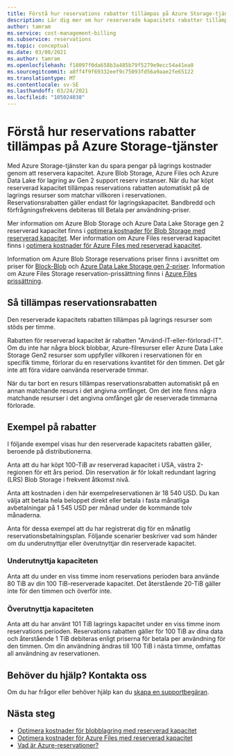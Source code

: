 ```yaml
---
title: Förstå hur reservations rabatter tillämpas på Azure Storage-tjänster | Microsoft Docs
description: Lär dig mer om hur reserverade kapacitets rabatter tillämpas på Azure Blob Storage, Azure Files och Azure Data Lake Storage Gen2 resurser.
author: tamram
ms.service: cost-management-billing
ms.subservice: reservations
ms.topic: conceptual
ms.date: 03/08/2021
ms.author: tamram
ms.openlocfilehash: f18097f0da658b3a485b79f5279e9ecc54a41ea0
ms.sourcegitcommit: a8ff4f9f69332eef9c75093fd56a9aae2fe65122
ms.translationtype: MT
ms.contentlocale: sv-SE
ms.lasthandoff: 03/24/2021
ms.locfileid: "105024038"
---
```

# <a name="understand-how-reservation-discounts-are-applied-to-azure-storage-services"></a>Förstå hur reservations rabatter tillämpas på Azure Storage-tjänster 
Med Azure Storage-tjänster kan du spara pengar på lagrings kostnader genom att reservera kapacitet. Azure Blob Storage, Azure Files och Azure Data Lake för lagring av Gen 2 support reserv instanser. När du har köpt reserverad kapacitet tillämpas reservations rabatten automatiskt på de lagrings resurser som matchar villkoren i reservationen. Reservationsrabatten gäller endast för lagringskapacitet. Bandbredd och förfrågningsfrekvens debiteras till Betala per användning-priser.

Mer information om Azure Blob Storage och Azure Data Lake Storage gen 2 reserverad kapacitet finns i [optimera kostnader för Blob Storage med reserverad kapacitet](../../storage/blobs/storage-blob-reserved-capacity.md). Mer information om Azure Files reserverad kapacitet finns i [optimera kostnader för Azure Files med reserverad kapacitet](../../storage/files/files-reserve-capacity.md).

Information om Azure Blob Storage reservations priser finns i avsnittet om priser för [Block-Blob](https://azure.microsoft.com/pricing/details/storage/blobs/) och [Azure Data Lake Storage gen 2-priser](https://azure.microsoft.com/pricing/details/storage/data-lake/). Information om Azure Files Storage reservation-prissättning finns i [Azure Files prissättning](https://azure.microsoft.com/pricing/details/storage/files).

## <a name="how-the-reservation-discount-is-applied"></a>Så tillämpas reservationsrabatten
Den reserverade kapacitets rabatten tillämpas på lagrings resurser som stöds per timme.

Rabatten för reserverad kapacitet är rabatten "Använd-IT-eller-förlorad-IT". Om du inte har några block blobbar, Azure-filresurser eller Azure Data Lake Storage Gen2 resurser som uppfyller villkoren i reservationen för en specifik timme, förlorar du en reservations kvantitet för den timmen. Det går inte att föra vidare oanvända reserverade timmar.

När du tar bort en resurs tillämpas reservationsrabatten automatiskt på en annan matchande resurs i det angivna omfånget. Om det inte finns några matchande resurser i det angivna omfånget går de reserverade timmarna förlorade.

## <a name="discount-examples"></a>Exempel på rabatter
I följande exempel visas hur den reserverade kapacitets rabatten gäller, beroende på distributionerna.

Anta att du har köpt 100-TiB av reserverad kapacitet i USA, västra 2-regionen för ett års period. Din reservation är för lokalt redundant lagring (LRS) Blob Storage i frekvent åtkomst nivå.

Anta att kostnaden i den här exempelreservationen är 18 540 USD. Du kan välja att betala hela beloppet direkt eller betala i fasta månatliga avbetalningar på 1 545 USD per månad under de kommande tolv månaderna.

Anta för dessa exempel att du har registrerat dig för en månatlig reservationsbetalningsplan. Följande scenarier beskriver vad som händer om du underutnyttjar eller överutnyttjar din reserverade kapacitet.

### <a name="underusing-your-capacity"></a>Underutnyttja kapaciteten
Anta att du under en viss timme inom reservations perioden bara använde 80 TiB av din 100 TiB-reserverade kapacitet. Det återstående 20-TiB gäller inte för den timmen och överför inte.

### <a name="overusing-your-capacity"></a>Överutnyttja kapaciteten
Anta att du har använt 101 TiB lagrings kapacitet under en viss timme inom reservations perioden. Reservations rabatten gäller för 100 TiB av dina data och återstående 1 TiB debiteras enligt priserna för betala per användning för den timmen. Om din användning ändras till 100 TiB i nästa timme, omfattas all användning av reservationen.

## <a name="need-help-contact-us"></a>Behöver du hjälp? Kontakta oss
Om du har frågor eller behöver hjälp kan du [skapa en supportbegäran](https://go.microsoft.com/fwlink/?linkid=2083458).

## <a name="next-steps"></a>Nästa steg
- [Optimera kostnader för blobblagring med reserverad kapacitet](../../storage/blobs/storage-blob-reserved-capacity.md)
- [Optimera kostnader för Azure Files med reserverad kapacitet](../../storage/files/files-reserve-capacity.md)
- [Vad är Azure-reservationer?](save-compute-costs-reservations.md)
